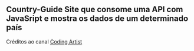 ## Country-Guide Site que consome uma API com JavaSript e mostra os dados de um determinado país

Créditos ao canal [Coding Artist](https://www.youtube.com/watch?v=QDCmQHO8F8Q)
